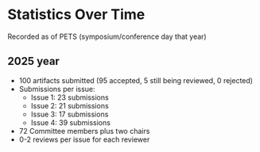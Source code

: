 # Statistics Over Time
Recorded as of PETS (symposium/conference day that year)

## 2025 year
- 100 artifacts submitted (95 accepted, 5 still being reviewed, 0 rejected)
- Submissions per issue:
  - Issue 1: 23 submissions
  - Issue 2: 21 submissions
  - Issue 3: 17 submissions
  - Issue 4: 39 submissions
- 72 Committee members plus two chairs
- 0-2 reviews per issue for each reviewer
